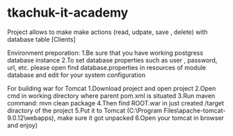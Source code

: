# tkachuk-it-academy

Project allows to make make actions (read, udpate, save , delete) with database table [Clients]

Environment preporation:
1.Be sure that you have working postgress database instance
2.To set database properties such as user , password, url, etc. please open find database.properties in resources of module database
and edit for your system configuration

For building war for Tomcat
1.Download project and open project
2.Open cmd in working directory where parent pom.xml is situated
3.Run maven command: mvn clean package
4.Then find ROOT.war in just created /target diractory of the project
5.Put it to Tomcat (C:\Program Files\apache-tomcat-9.0.12\webapps\), make sure it got unpacked
6.Open your tomcat in browser and enjoy)
